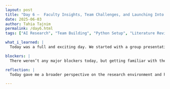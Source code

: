 ```yaml
---
layout: post
title: "Day 6 –  Faculty Insights, Team Challenges, and Launching Into Research"
date: 2025-06-03
author: Tahia Tajnim
permalink: /day6.html
tags: ["AI Research", "Team Building", "Python Setup", "Literature Review", "CEAMLS Summer AI", "Research Tools", "Mentor Talks"]

what_i_learned: |
  Today was a full and exciting day. We started with a group presentation where our faculty mentors introduced themselves and shared details about their research projects. It was inspiring to hear about the different areas of AI and machine learning they are working on. We also took a group photo with all the project team members. Later, we played the Marshmallow Challenge game, which was a fun and creative team-building activity. Back in the research lab, I received my new laptop for the summer program and successfully set it up. I also began exploring research papers related to my project using Google Scholar and the Morgan Library resources. Toward the end of the day, we had a meeting about the rules and regulations for working in the DEPA lab.

blockers: |  
  There weren’t any major blockers today, but getting familiar with the research tools and online libraries took a little time. Setting up the laptop also required some initial configurations, but everything went smoothly overall.

reflection: |
  Today gave me a broader perspective on the research environment and helped me feel more connected to the CEAMLS community. Hearing from the faculty about their work was motivating, and the team activities helped build a sense of collaboration. I’m also excited to have my own laptop set up and ready for use—it makes me feel more prepared to dive deeper into my research. Looking at academic papers was a good first step in understanding the background of my project. I'm eager to keep learning and contributing.

---
```


